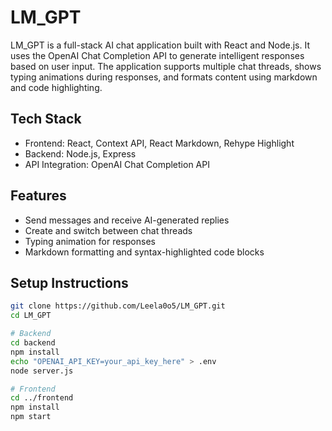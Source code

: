 # LM_GPT

LM_GPT is a full-stack AI chat application built with React and Node.js. It uses the OpenAI Chat Completion API to generate intelligent responses based on user input. The application supports multiple chat threads, shows typing animations during responses, and formats content using markdown and code highlighting.

## Tech Stack

- Frontend: React, Context API, React Markdown, Rehype Highlight
- Backend: Node.js, Express
- API Integration: OpenAI Chat Completion API

## Features

- Send messages and receive AI-generated replies
- Create and switch between chat threads
- Typing animation for responses
- Markdown formatting and syntax-highlighted code blocks

## Setup Instructions

```bash
git clone https://github.com/Leela0o5/LM_GPT.git
cd LM_GPT

# Backend
cd backend
npm install
echo "OPENAI_API_KEY=your_api_key_here" > .env
node server.js

# Frontend
cd ../frontend
npm install
npm start
